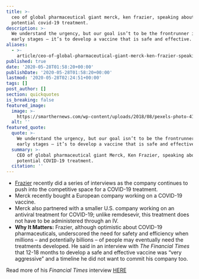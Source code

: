 ```yaml
---
title: >-
  ceo of global pharmaceutical giant merck, ken frazier, speaking about a
  potential covid-19 treatment.
description: >-
  We understand the urgency, but our goal isn’t to be the frontrunner in the
  early stages — it’s to develop a vaccine that is safe and effective.
aliases:
  - >-
    article/ceo-of-global-pharmaceutical-giant-merck-ken-frazier-speaking-about-a-potential-covid-19-treatment/
published: true
date: '2020-05-28T01:58:20+00:00'
publishDate: '2020-05-28T01:58:20+00:00'
lastmod: '2020-05-28T02:24:51+00:00'
tags: []
post_author: []
section: quickquotes
is_breaking: false
featured_image:
  image: >-
    https://smarthernews.com/wp-content/uploads/2018/08/pexels-photo-415816-e1586034030296.jpeg
  alt: ''
featured_quote:
  quote: >-
    We understand the urgency, but our goal isn’t to be the frontrunner in the
    early stages — it’s to develop a vaccine that is safe and effective.
  summary: >-
    CEO of global pharmaceutical giant Merck, Ken Frazier, speaking about a
    potential COVID-19 treatment.
  citation: ''
---
```

*   [Frazier](\"https://www.merck.com/about/leadership/board-of-directors/home.html\") recently did a series of interviews as the company continues to push into the competitive space for a COVID-19 treatment.
*   Merck recently bought a European company working on a COVID-19 vaccine.
*   Merck also partnered with a smaller U.S. company working on an antiviral treatment for COVID-19; unlike remdesevir, this treatment does not have to be administered through an IV.
*   **Why It Matters:** Frazier, although optimistic about COVID-19 pharmaceuticals, underscored the need for safety and efficiency when millions – and potentially billions – of people may eventually need the treatments developed. He said in an interview with _The Financial Times_ that 12-18 months to develop a safe and effective vaccine was “very aggressive” and a timeline he did not want to commit his company too.

Read more of his _Financial Times_ interview [HERE](\"https://www.ft.com/content/7b72a568-9eed-460f-b100-7bf74e3f4cbf\")